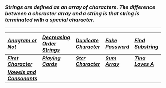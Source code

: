 ### _Strings are defined as an array of characters. The difference between a character array and a string is that string is terminated with a special character._
---
|[_Anagram or Not_ ](Solution/Anagram_or_Not.py)|[_Decreasing Order Strings_](Solution/Decreasing_Order_Strings.py)|[_Duplicate Character_](Solution/Duplicate_Character.py)|[_Fake Password_](Solution/Fake_Password.py)|[_Find Substring_](Solution/Find_Substring.py)|
|:---|:---|:---|:---|:---|
|**[_First Character_](Solution/First_character.py)**|**[_Playing Cards_](Solution/Playing_Cards.py)**|**[_Star Character_](Solution/Star_Character.py)**|**[_Sum Array_](Solution/Sum_Array.py)**|**[_Tina Loves A_](Solution/Tina_Loves_A.py)**|
|**[_Vowels and Consonants_](Solution/Vowels_and_Consonants.py)**||||
